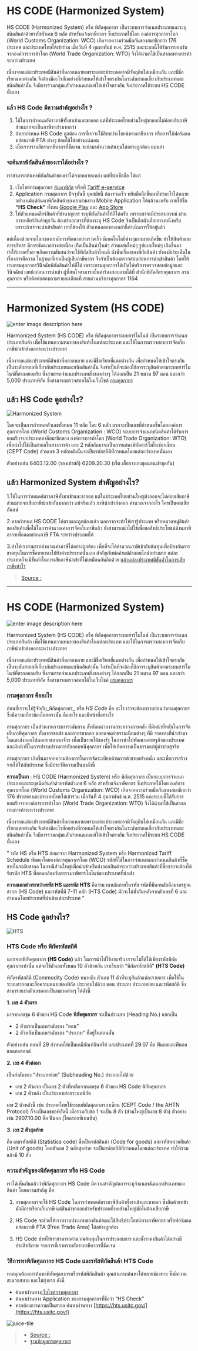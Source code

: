 HS CODE (Harmonized System)
===

HS CODE (Harmonized System) หรือ พิกัดศุลกากร เป็นระบบการจำแนกประเภทและระบุชนิดสินค้าด้วยรหัสตัวเลข 6 หลัก สำหรับแจ้งภาษีอากร ซึ่งประกาศใช้โดย องค์การศุลกากรโลก (World Customs Organization: WCO) เกิดจากความร่วมมือกันของสมาชิกกว่า 176 ประเทศ และประเทศไทยได้เข้าร่วม เมื่อวันที่ 4 กุมภาพันธ์ พ.ศ. 2515 และระบบนี้ได้รับการยอมรับจากองค์การการค้าโลก (World Trade Organization: WTO) จึงได้นำมาใช้เป็นสากลทางการค้าระหว่างประเทศ

เนื่องจากแต่ละประเทศมีสินค้าที่หลากหลายเพราะแต่ละประเทศอาจมีวัตถุดิบไม่เหมือนกัน และมีชื่อเรียกแตกต่างกัน จึงต้องมีอะไรสักอย่างที่กำหนดให้เข้าใจตรงกันในระดับสากลเกี่ยวกับประเภทและชนิดสินค้านั้น จึงมีการรวมกลุ่มแลัวกำหนดเกณฑ์ให้เข้าใจตรงกัน จึงประกาศใช้ระบบ HS CODE นั่นเอง

### แล้ว HS Code มีความสำคัญอย่างไร ?

1.  ใช้ในการกำหนดอัตราภาษีทั้งขาเข้าและขาออก แต่ที่ประเทศไทยส่วนใหญ่ขาออกไม่ค่อยเสียภาษี ส่วนมากจะเป็นภาษีขาเข้ามากกว่า
2.  ถ้าเรากำหนด HS Code ถูกต้อง การที่เราจะใช้สิทธประโชยน์ทางภาษีอากร หรือการใช้ฟอร์มลดหย่อนภาษี FTA ต่างๆ ย่อมใช้ได้อย่างแน่นอน
3.  เมื่อเราทราบอัตราภาษีอากรที่ชัดเจน จะนำมาคำนวณต้นทุนได้อย่างถูกต้อง แม่นยำ

### จะค้นหาพิกัดสินค้าของเราได้อย่างไร ?

เราสามารถค้นหาพิกัดสินค้าของเราได้จากหลายแหล่ง แต่ที่น่าเชื่อถือ ได้แก่

1.  เว็บไซต์กรมศุลกากร  [ค้นหาพิกัด](http://itd.customs.go.th/igtf/th/main_frame.jsp) หรือที่  [Tariff e-service](http://tariffeservice.customs.go.th/ITRF/)
2.  Application กรมศุลกากร ปัจจุบันนี้ ยุคสมัยนี้ ต้องรวดเร็ว หยิบมือถือขึ้นมาก็ทำอะไรได้หลายอย่าง แม้แต่ค้นหาพิกัดสินค้าของเราผ่านทาง Mobile Application ได้แล้วนะครับ ภายใต้ชื่อ **“HS Check”** ทั้งบน [Google Play](https://play.google.com/store/apps/details?id=com.igtfTCD&hl=th) และ [App Store](https://itunes.apple.com/th/app/hs-check/id1190764347?l=th&mt=8)
3.  ให้ตัวแทนเคลียร์สินค้าที่ชำนาญการ ระบุพิกัดสินค้าให้ก็ได้ครับ เพราะเขาจะมีประสบการณ์ ผ่านการเคลียร์สินค้าทุกวัน ต้องทำเอกสารที่ต้องระบุ HS Code จึงเป็นอีกตัวเลือกทางหนึ่งครับ เพราะถ้าเราจะนำเข้าสินค้า เราก็ต้องให้ ตัวแทนออกของเหล่านี้ดำเนินการให้อยู่แล้ว

แต่เนื่องด้วยจากโลกของเรามีการพัฒนาอย่างรวดเร็ว มีเทคโนโลยีต่างๆมากมายเกิดขึ้น ทำให้สินค้าและการบริการ มีการพัฒนาอย่างต่อเนื่อง เกิิดเป็นสินค้าใหม่ๆ ส่วนผสมใหม่ๆ รูปแบบใหม่ๆ เกิดขึ้นมา ทำให้บางครั้งอาจเกิดความสับสนว่าจะใช้พิกัดสินค้าไหนดี ดังนั้นเรื่องของพิกัดสินค้า ยังคงมีประเด็นในเรื่องการตีความ ในฐานะที่เราเป็นผู้เสียภาษีอากร จึงจำเป็นต้องตรวจสอบก่อนการนำเข้าสินค้า โดยให้ทางกรมศุลกากรวินิิจฉัยพิกัดสินค้าให้ก็ได้ เพราะกรมศุลกากรได้เปิดให้บริการตรวจสอบข้อมูลและวินิจฉัยล่วงหน้าก่อนการนำเข้า ผู้ที่สนใจสามารถยื่นคำร้องสอบถามได้ที่ สำนักพิกัดอัตราศุลกากร กรมศุลกากร หรือติดต่อสอบถามรายละเอียดที่ สายด่วนบริการศุลกากร 1164


---


Harmonized System (HS CODE)
===

![enter image description here](https://fastship.co/wp-content/uploads/2018/08/%E0%B8%AE%E0%B8%B2%E0%B9%82%E0%B8%A1%E0%B9%84%E0%B8%99%E0%B8%8B%E0%B9%8C.jpg)


Harmonized System (HS CODE) หรือ พิกัดศุลกากรระบบฮาร์โมไนซ์ เป็นระบบการจำแนกประเภทสินค้า เพื่อใช้แทนความหมายของสินค้าในแต่ละประเภท และใช้ในการตรวจสอบการจัดเก็บภาษีนำเข้าส่งออกระหว่างประเทศ


เนื่องจากแต่ละประเทศมีสินค้าที่หลากหลาย และมีชื่อเรียกที่แตกต่างกัน เพื่อกำหนดให้เข้าใจตรงกันเป็นระดับสากลที่เกี่ยวกับประเภทและชนิดสินค้านั้น จึงจำเป็นที่จะต้องใช้การระบุสินค้าตามระบบฮาร์โมไนซ์ที่สากลยอมรับ ซึ่งสามารถจำแนกประเภทสิ่งของต่างๆ ได้ออกเป็น 21 หมวด 97 ตอน และกว่า 5,000 ประเภทพิกัด ซึ่งสามารถตรวจสอบได้ในเว็บไซต์ [กรมศุลกากร](http://www.customs.go.th/list_strc_download.php?ini_content=customs_tariff_and_statistic&ini_menu=menu_interest_and_law_160421_01&order_by=co_last_update_datetime&sort_type=0&lang=th&root_left_menu=menu_interest_and_law_160421_01&left_menu=menu_customs_tariff_and_statistic)

## **แล้ว HS Code ดูอย่างไร?**

![Harmonized System](https://fastship.co/wp-content/uploads/2018/08/info_%E0%B8%AE%E0%B8%B2%E0%B9%82%E0%B8%A1%E0%B9%84%E0%B8%99%E0%B8%8B%E0%B9%8C.jpg)

โดยจะเป็นการกำหนดตัวเลขทั้งหมด 11 หลัก โดย 6 หลัก แรกจะเป็นเลขที่กำหนดขึ้นโดยองค์การศุลกากรโลก (World Customs Organization : WCO) ระบบการจำแนกชนิดสินค้าได้รับการยอมรับจากประเทศภาคีสมาชิกของ องค์การการค้าโลก (World Trade Organization: WTO) เพื่อนำไปใช้เป็นสากลในทางการค้า และ 2 หลักถัดมาจะเป็นการแสดงพิกัดฮาร์โมไนซ์อาเซียน (CEPT Code) ส่วนเลข 3 หลักหลังนั้นจะเป็นรหัสสถิติที่กำหนดโดยแต่ละประเทศนั่นเอง

ตัวอย่างเช่น 6403.12.00 (รองเท้าสกี) 6209.20.30 (เชิ้ต เสื้อกางเกงชุดนอนเข้าชุดกัน)

## **แล้ว Harmonized System สำคัญอย่างไร?**

1.ใช้ในการกำหนดอัตราภาษีทั้งขาเข้าและขาออก แต่ในประเทศไทยส่วนใหญ่ส่งออกจะไม่ค่อยเสียภาษี ส่วนมากจะเสียภาษีนำเข้ากันมากกว่า แท้จริงแล้ว ภาษีนำเข้าส่งออก คำนวณจากอะไร ใครเป็นคนเสียกันแน่

2.หากกำหนด HS CODE ได้ตรงและถูกต้องแล้ว นอกจากจะทำให้เรารู้ประเภท หรือหมวดหมู่สินค้าของสินค้าเพื่อใช้ในการคำนวณค่าการจัดเก็บภาษีแล้ว ยังสามารถนำไปใช้เพื่อขอสิทธิประโยชน์ด้านภาษีอากรเพื่อลดหย่อนภาษี FTA ระหว่างประเทศได้

3.ทำให้เราสามารถคำนวณค่าภาษีได้อย่างถูกต้อง เพื่อที่จะได้คำนวณภาษีเข้ากับต้นทุนเพื่อป้องกันการขาดทุนในการซื้อขายของไปยังต่างประเทศนั่นเอง สำคัญกับพ่อค้าแม่ค้าออนไลน์อย่างมาก แต่ละประเทศก็จะมีขั้นต่ำในการเสียภาษีนำเข้าที่ไม่เหมือนกันอีกด้วย [แล้วแต่ละประเทศมีขั้นต่ำในการเสียภาษีเท่าไร](http://fastship.co/de-minimis-e-commerce/)


> [Source : ](https://fastship.co/what-is-harmonized-system-code/)

----------------

HS CODE (Harmonized System)
===

![enter image description here](https://i0.wp.com/goterrestrial.com/wp-content/uploads/2019/11/header1.jpg?w=970&ssl=1)

Harmonized System (HS CODE) หรือ พิกัดศุลกากรระบบฮาร์โมไนซ์ เป็นระบบการจำแนกประเภทสินค้า เพื่อใช้แทนความหมายของสินค้าในแต่ละประเภท และใช้ในการตรวจสอบการจัดเก็บภาษีนำเข้าส่งออกระหว่างประเทศ

เนื่องจากแต่ละประเทศมีสินค้าที่หลากหลาย และมีชื่อเรียกที่แตกต่างกัน เพื่อกำหนดให้เข้าใจตรงกันเป็นระดับสากลที่เกี่ยวกับประเภทและชนิดสินค้านั้น จึงจำเป็นที่จะต้องใช้การระบุสินค้าตามระบบฮาร์โมไนซ์ที่สากลยอมรับ ซึ่งสามารถจำแนกประเภทสิ่งของต่างๆ ได้ออกเป็น 21 หมวด 97 ตอน และกว่า 5,000 ประเภทพิกัด ซึ่งสามารถตรวจสอบได้ในเว็บไซต์ [กรมศุลกากร](http://www.customs.go.th/list_strc_download.php?ini_content=customs_tariff_and_statistic&ini_menu=menu_interest_and_law_160421_01&order_by=co_last_update_datetime&sort_type=0&lang=th&root_left_menu=menu_interest_and_law_160421_01&left_menu=menu_customs_tariff_and_statistic)

### **กรมศุลกากร คืออะไร**

ก่อนที่เราจะไปรู้จักกับ_พิกัดศุลกากร_ หรือ _HS Code_ คือ อะไร เราจะต้องทราบก่อนว่ากรมศุลกากร ซึ่งมีความเกี่ยวข้องโดยตรงนั้น คืออะไร และมีหน้าที่อย่างไร

กรมศุลกากร เป็นส่วนงานราชการระดับกรม สังกัดหน่วยงานกระทรวงการคลัง ที่มีหน้าที่หลักในการจัดเก็บภาษีศุลกากร ทั้งอากรขาเข้า และอากรขาออก ตลอดจนค่าธรรมเนียมต่างๆ ที่มี จากของที่นำเข้ามาในและส่งออกไปนอกราชอาณาจักร เพื่อเป็นรายได้ของรัฐ ในการนำไปพัฒนาเศรษฐกิจของประเทศ และมีหน้าที่ในการปราบปรามการลักลอบหนีศุลกากร เพื่อให้เกิดความเป็นธรรมแก่ผู้ค้าขายสุจริต

กรมศุลกากร เกิดขึ้นมาจากความต้องการในการจัดระเบียบด้านการค้าขายอย่างหนึ่ง และเพื่อการสร้างรายได้ให้กับประเทศ ซึ่งมีประวัติความเป็นมาดังนี้

**ความเป็นมา**  : HS CODE (Harmonized System) หรือ พิกัดศุลกากร เป็นระบบการจำแนกประเภทและระบุชนิดสินค้าด้วยรหัสตัวเลข 6 หลัก สำหรับแจ้งภาษีอากร ซึ่งประกาศใช้โดย องค์การศุลกากรโลก (World Customs Organization: WCO) เกิดจากความร่วมมือกันของสมาชิกกว่า 176 ประเทศ และประเทศไทยได้เข้าร่วม เมื่อวันที่ 4 กุมภาพันธ์ พ.ศ. 2515 และระบบนี้ได้รับการยอมรับจากองค์การการค้าโลก (World Trade Organization: WTO) จึงได้นำมาใช้เป็นสากลทางการค้าระหว่างประเทศ

เนื่องจากแต่ละประเทศมีสินค้าที่หลากหลายเพราะแต่ละประเทศอาจมีวัตถุดิบไม่เหมือนกัน และมีชื่อเรียกแตกต่างกัน จึงต้องมีอะไรสักอย่างที่กำหนดให้เข้าใจตรงกันในระดับสากลเกี่ยวกับประเภทและชนิดสินค้านั้น จึงมีการรวมกลุ่มแลัวกำหนดเกณฑ์ให้เข้าใจตรงกัน จึงประกาศใช้ระบบ HS CODE นั่นเอง

”  รหัส HS หรือ HTS ย่อมาจาก Harmonized System หรือ Harmonized Tariff Schedule พัฒนาโดยองค์การศุลกากรโลก (WCO) รหัสที่ใช้ในการจำแนกและกำหนดสินค้าที่ซื้อขายในระดับสากล ในกรณีส่วนใหญ่เพื่อนำเข้าหรือส่งออกสินค้าระหว่างประเทศสินค้าที่ซื้อขายจะต้องได้รับรหัส HTS ที่สอดคล้องกับตารางภาษีฮาร์โมไนซ์ของประเทศที่นำเข้า

**ความแตกต่างระหว่างรหัส HS และรหัส HTS** คือจำนวนหลักภายในรหัส รหัสที่มีหกหลักคือมาตรฐานสากล (HS Code) และรหัสที่มี 7-11 หลัก (HTS Code) มักจะไม่ซ้ำกันหลังจากตัวเลขที่ 6 และกำหนดโดยประเทศที่นำเข้าแต่ละประเทศ “

## **HS Code ดูอย่างไร?**

![HTS](https://i1.wp.com/goterrestrial.com/wp-content/uploads/2019/11/HTS-1.png?resize=797%2C250&ssl=1)

### ****HTS Code หรือ** พิกัดรหัสสถิติ**

นอกจากพิกัดศุลกากร  **(**HS Code)**** แล้ว ในการนำไปใช้งานจริง เราจะไม่ได้ใช้เพียงรหัสพิกัดศุลกากรเท่านั้น แต่จะใช้ตัวเลขทั้งหมด 10 ตัวด้วยกัน เราเรียกว่า  “พิกัดรหัสสถิติ” **(HTS Code)**

พิกัดรหัสสถิติ (Commodity Code) หมายถึง ตัวเลข 11 ตัวที่ระบุสินค้าแต่ละรายการ เพื่อใช้ในระบบสากลและสื่อความหมายของพิกัด ประกอบไปด้วย ตอน ประเภท ประเภทย่อย และรหัสสถิติ ซึ่งสามารถแบ่งตัวเลขออกเป็นหมวดต่างๆ ได้ดังนี้

**1. เลข 4 ตัวแรก**

มาจากเลขชุด 6 ตัวของ HS Code **พิกัดศุลกากร** จะเป็นประเภท (Heading No.) แยกเป็น

-   2 ตัวแรกเป็นเลขลำดับของ “ตอน”
-   2 ตัวหลังเป็นเลขลำดับของ “ประเภท” ที่อยู่ในตอนนั้น

ตัวอย่างเช่น ตอนที่ 29 กำหนดให้เป็นเคมีภัณฑ์อินทรีย์ และประเภทที่ 29.07 คือ ฟีนอลและฟีนอลแอลกอฮอลล์

**2. เลข 4 ตัวต่อมา**

เป็นลำดับของ “ประเภทย่อย” (Subheading No.) ประกอบไปด้วย

-   เลข 2 ตัวแรก เป็นเลข 2 ตัวที่เหลือจากเลขชุด 6 ตัวของ HS Code พิกัดศุลกากร
-   เลข 2 ตัวหลัง เป็นประเภทย่อยระบบพิกัด

เลข 2 ตัวหลังนี้ เช่น ประเทศไทยใช้ระบบพิกัดศุลกากรอาเซียน (CEPT Code / the AHTN Protocol) ก็จะเป็นเลขขอพิกัดนี้ เมื่อรวมกับข้อ 1 จะเป็น 8 ตัว (ส่วนใหญ่เป็นเลข 8 ตัว) ตัวอย่างเช่น 2907.10.00 คือ ฟีนอล (ไฮดรอกซิเบนซิน)

**3. เลข 2 ตัวสุดท้าย**

คือ เลขรหัสสถิติ (Statistics code) ซึ่งเป็นรหัสสินค้า (Code for goods) และรหัสหน่วยสินค้า (Unit of goods) โดยตัวเลข 2 หลักสุดท้าย จะเป็นรหัสสถิติที่กำหนดโดยแต่ละประเทศ ทำให้รวมแล้วมี 10 ตัว

### **ความสำคัญของพิกัดศุลกากร หรือ HS Code**

เราได้เห็นกันแล้วว่าพิกัดศุลกากร HS Code มีความสำคัญต่อการระบุจำแนกชนิดและประเภทของสินค้า โดยความสำคัญ คือ

1. กรมศุลกากรจะใช้ HS Code ในการกำหนดอัตราภาษีสินค้าทั้งขาเข้าและขาออก ซึ่งสินค้าขาเข้ามักมีการเรียกเก็บภาษี แต่สินค้าขาออกสำหรับประเทศไทยส่วนใหญ่มักไม่ต้องเสียภาษี

2. HS Code จะช่วยให้เราทราบประเภทของสินค้าและใช้สิทธิประโยชน์ทางภาษีอากร หรือฟอร์มลดหย่อนภาษี FTA (Free Trade Area) ได้อย่างถูกต้อง

3. HS Code ช่วยให้เราสามารถคำนวณต้นทุนในการประกอบการ และตั้งราคาสินค้าได้อย่างมีประสิทธิภาพ จากการที่เราทราบอัตราภาษีอากรที่ชัดเจน

### **วิธีการหาพิกัดศุลกากร HS Code และรหัสพิกัดสินค้า HTS Code**

หากคุณต้องการค้นหาพิกัดศุลกากรหรือรหัสพิกัดสินค้า คุณสามารถค้นหาได้หลายช่องทาง ซึ่งมีความสะดวกสบาย และไม่ยุ่งยาก ดังนี้

-   ค้นหาผ่านทาง[เว็บไซต์กรมศุลกากร](http://www.customs.go.th/list_strc_download.php?ini_content=customs_tariff_and_statistic&ini_menu=menu_interest_and_law_160421_01&order_by=co_last_update_datetime&sort_type=0&lang=th&root_left_menu=menu_interest_and_law_160421_01&left_menu=menu_customs_tariff_and_statistic)
-   ค้นหาผ่านทาง Application ของกรมศุลกากรที่ชื่อว่า “HS Check”
-   หากต้องการความเป็นสากล ค้นหาผ่านทาง  [https://hts.usitc.gov/](https://hts.usitc.gov/)

![juice-tile](https://i1.wp.com/goterrestrial.com/wp-content/uploads/2019/11/juice-tile.jpg?resize=1170%2C1389&ssl=1)

> - [Source :](https://goterrestrial.com/2019/11/06/%E0%B8%97%E0%B8%B3%E0%B8%84%E0%B8%A7%E0%B8%B2%E0%B8%A1%E0%B8%A3%E0%B8%B9%E0%B9%89%E0%B8%88%E0%B8%B1%E0%B8%81-hs-code-%E0%B9%81%E0%B8%A5%E0%B8%B0-hts-code-%E0%B8%84%E0%B8%B7%E0%B8%AD%E0%B8%AD%E0%B8%B0/)
> - [ฐานข้อมูลกรมศุลกากร](http://www.customs.go.th/list_strc_link_image_with_infographic.php?ini_content=customs_tariff_service&lang=th&left_menu=nmenu_esevice_001)


<!--stackedit_data:
eyJoaXN0b3J5IjpbOTU0MDk1NDg0LC0xMTkyNzEwNjkyLC0xNj
E4MzYwNzYyLC0yNTEwMzE4XX0=
-->